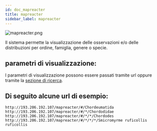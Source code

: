 ```yaml
---
id: doc_mapreacter
title: mapreacter
sidebar_label: mapreacter
---
```


![mapreacter.png](assets/mapreacter.png)

Il sistema permette la visualizzazione delle osservazioni e/o delle distribuzioni per ordine, famiglia, genere o specie.

## parametri di visualizzazione:

I parametri di visualizzazione possono essere passati tramite url oppure tramite la [sezione di ricerca](doc_search.md).

## Di seguito alcune url di esempio:

```
http://193.206.192.107/mapreacter/#/Chordeumatida
http://193.206.192.107/mapreacter/#/*/Chordodidae
http://193.206.192.107/mapreacter/#/*/*/Chordodes
http://193.206.192.107/mapreacter/#/*/*/*/Smicromyrme ruficollis ruficollis
```







